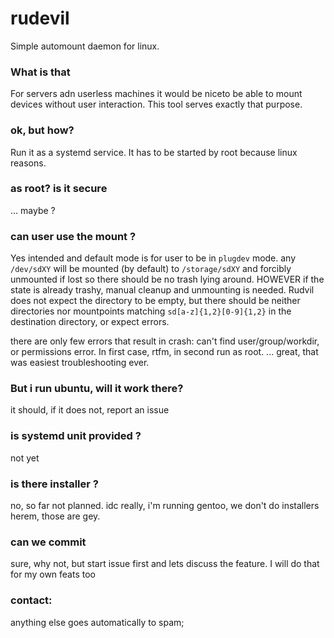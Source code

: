 # rudevil
Simple automount daemon for linux.


### What is that

For servers adn userless machines it would be niceto be able to mount devices without user interaction. This tool serves exactly that purpose.

### ok, but how?

Run it as a systemd service. It has to be started by root because linux reasons.

### as root? is it secure

... maybe ?

### can user use the mount ?

Yes
intended and default mode is for user to be in `plugdev` mode. any `/dev/sdXY` will be mounted (by default) to `/storage/sdXY` and forcibly unmounted if lost so there should be no trash lying around. HOWEVER if the state is already trashy, manual cleanup and unmounting is needed. Rudvil does not expect the directory to be empty, but there should be neither directories nor mountpoints matching `sd[a-z]{1,2}[0-9]{1,2}` in the destination directory, or expect errors.

there are only few errors that result in crash: can't find user/group/workdir, or permissions error.
In first case, rtfm, in second run as root.
... great, that was easiest troubleshooting ever.

### But i run ubuntu, will it work there?
it should, if it does not, report an issue

### is systemd unit provided ?
not yet

### is there installer ?
no, so far not planned.
idc really, i'm running gentoo, we don't do installers herem, those are gey.

### can we commit
sure, why not, but start issue first and lets discuss the feature.
I will do that for my own feats too

### contact:

<esvi at pm dot me>
anything else goes automatically to spam;
